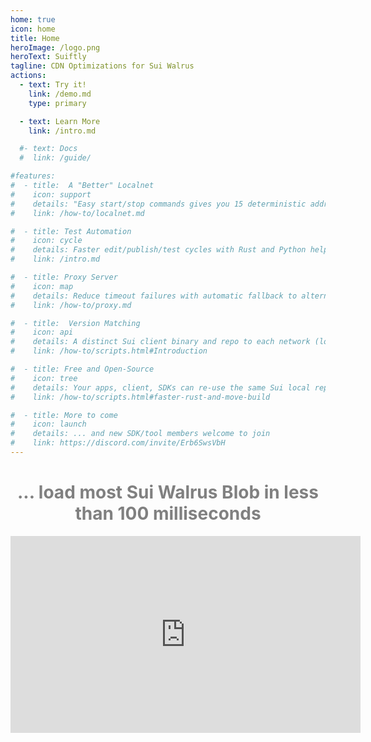 ```yaml
---
home: true
icon: home
title: Home
heroImage: /logo.png
heroText: Suiftly
tagline: CDN Optimizations for Sui Walrus
actions:
  - text: Try it!
    link: /demo.md
    type: primary

  - text: Learn More
    link: /intro.md

  #- text: Docs
  #  link: /guide/

#features:
#  - title:  A "Better" Localnet
#    icon: support
#    details: "Easy start/stop commands gives you 15 deterministic addresses of various key types with an abundance of Sui coins."
#    link: /how-to/localnet.md

#  - title: Test Automation
#    icon: cycle
#    details: Faster edit/publish/test cycles with Rust and Python helpers
#    link: /intro.md

#  - title: Proxy Server
#    icon: map
#    details: Reduce timeout failures with automatic fallback to alternative RPC servers.
#    link: /how-to/proxy.md

#  - title:  Version Matching
#    icon: api
#    details: A distinct Sui client binary and repo to each network (localnet, devnet, testnet, mainnet).
#    link: /how-to/scripts.html#Introduction

#  - title: Free and Open-Source
#    icon: tree
#    details: Your apps, client, SDKs can re-use the same Sui local repo for faster build and single source consistency.
#    link: /how-to/scripts.html#faster-rust-and-move-build

#  - title: More to come
#    icon: launch
#    details: ... and new SDK/tool members welcome to join
#    link: https://discord.com/invite/Erb6SwsVbH
---
```


<div><h1 align="center" style="color: gray">... load most Sui Walrus Blob in less than 100 milliseconds</h1></div>


<div align="center">
  <iframe width="560" height="315" src="https://www.youtube.com/embed/ldTN7w4Du8o" frameborder="0" allow="accelerometer; autoplay; clipboard-write; encrypted-media; gyroscope; picture-in-picture" allowfullscreen></iframe>
</div>